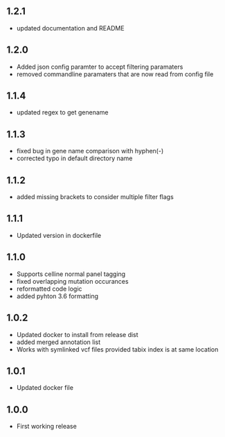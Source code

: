 
## 1.2.1
* updated documentation and README
## 1.2.0
* Added json config paramter to accept filtering paramaters
* removed commandline paramaters that are now read from config file
## 1.1.4
* updated regex to get genename
## 1.1.3
* fixed bug in gene name comparison with hyphen(-)
* corrected typo in default directory name
## 1.1.2
* added missing brackets to consider multiple filter flags 
## 1.1.1
* Updated version in dockerfile 
## 1.1.0
* Supports celline normal panel tagging
* fixed overlapping mutation occurances 
* reformatted code logic
* added pyhton 3.6 formatting

## 1.0.2
* Updated docker to install from release dist 
* added merged annotation list 
* Works with symlinked vcf files provided tabix index is at same location
## 1.0.1
* Updated docker file
## 1.0.0
* First working release

